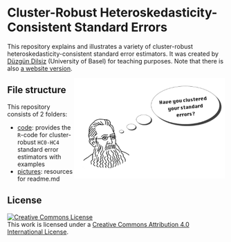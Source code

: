 # Cluster-Robust  Heteroskedasticity-Consistent Standard Errors

This repository explains and illustrates a variety of cluster-robust heteroskedasticity-consistent standard error estimators. It was created by <a rel="creator" href="https://twitter.com/DuzgunDilsiz">Düzgün Dilsiz</a> (University of Basel) for teaching purposes. Note that there is also [a website version](https://d-dilsiz.github.io/cluster-robust/).

<img style="float: right;" src="/pictures/banner2.png" width="350">

## File structure

This repository consists of 2 folders:
* [code](https://github.com/d-dilsiz/cluster-robust/tree/main/code): provides the `R`-code for cluster-robust `HC0-HC4` standard error estimators with examples
* [pictures](https://github.com/d-dilsiz/cluster-robust/tree/main/pictures): resources for readme.md

## License

<a rel="license" href="http://creativecommons.org/licenses/by/4.0/"><img alt="Creative Commons License" style="border-width:0" src="https://i.creativecommons.org/l/by/4.0/88x31.png" /></a><br />This work is licensed under a <a rel="license" href="http://creativecommons.org/licenses/by/4.0/">Creative Commons Attribution 4.0 International License</a>.
